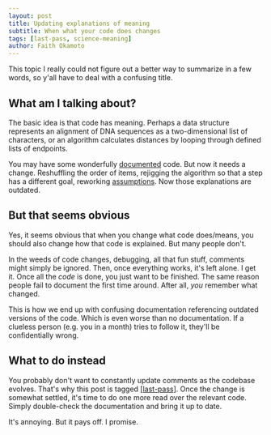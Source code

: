 ```yaml
---
layout: post
title: Updating explanations of meaning
subtitle: When what your code does changes
tags: [last-pass, science-meaning]
author: Faith Okamoto
---
```


This topic I really could not figure out a better way to summarize in a few
words, so y'all have to deal with a confusing title. 

## What am I talking about?

The basic idea is that code has meaning. Perhaps a data structure represents an
alignment of DNA sequences as a two-dimensional list of characters, or an
algorithm calculates distances by looping through defined lists of endpoints.

You may have some wonderfully [documented][DocumentationTag] code. But now it
needs a change. Reshuffling the order of items, rejigging the algorithm so that 
a step has a different goal, reworking [assumptions][ExplainBlog]. Now those 
explanations are outdated.

## But that seems obvious

Yes, it seems obvious that when you change what code does/means, you should also
change how that code is explained. But many people don't.

In the weeds of code changes, debugging, all that fun stuff, comments might 
simply be ignored. Then, once everything works, it's left alone. I get it. Once 
all the *code* is done, you just want to be finished. The same reason people 
fail to document the first time around. After all, *you* remember what changed.

This is how we end up with confusing documentation referencing outdated versions
of the code. Which is even worse than no documentation. If a clueless person
(e.g. you in a month) tries to follow it, they'll be confidentially wrong.

## What to do instead

You probably don't want to constantly update comments as the codebase evolves. 
That's why this post is tagged [\[last-pass\]][LastPassTag]. Once the change is somewhat settled, it's time to do one more read over the relevant code. Simply
double-check the documentation and bring it up to date.

It's annoying. But it pays off. I promise.

[DocumentationTag]: https://faithokamoto.github.io/tags/#documentation
[ExplainBlog]: https://faithokamoto.github.io/2024-12-07-explain-your-science/
[LastPassTag]: https://faithokamoto.github.io/tags/#last-pass